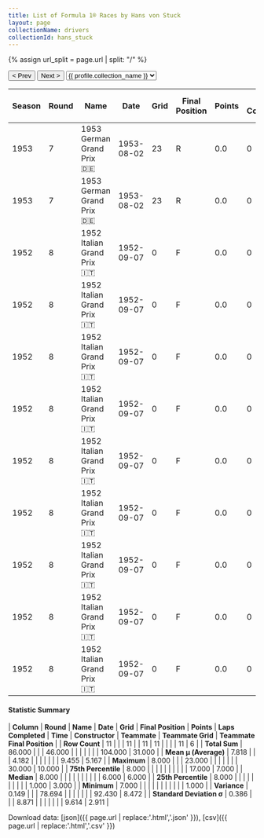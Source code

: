 ```yaml
---
title: List of Formula 1® Races by Hans von Stuck
layout: page
collectionName: drivers
collectionId: hans_stuck
---
```


{% assign url_split = page.url | split: "/" %}
<div id="collection-navigation">
<button onclick="selector.options[selector.selectedIndex-1].value && (window.location = selector.options[selector.selectedIndex-1].value);">&lt; Prev</button>
<button onclick="selector.options[selector.selectedIndex+1].value && (window.location = selector.options[selector.selectedIndex+1].value);">Next &gt;</button>
<select id="selector" onchange="this.options[this.selectedIndex].value && (window.location = this.options[this.selectedIndex].value);">
  {% for collectionId in site.data[page.collectionName].refs %}
    {% if collectionId == page.collectionId %}
      {% assign selected = "selected" %}
    {% else %}
      {% assign selected = "" %}
    {% endif %}
    {% assign profile = site.data[page.collectionName][collectionId].profile %}
    <option value="/f1/{{ page.collectionName }}/{{ collectionId }}/{{ url_split[4] }}" {{ selected }}>{{ profile.collection_name }}</option>
  {% endfor %}
</select>
</div>

| Season | Round | Name | Date | Grid | Final Position | Points | Laps Completed | Time | Constructor | Teammate | Teammate Grid | Teammate Final Position |
|--|--|--|--|--|--|--|--|--|--|--|--|--|
| 1953 | 7 | 1953 German Grand Prix 🇩🇪 | 1953-08-02 | 23 | R | 0.0 | 0 |   | AFM 🇩🇪 | [Theo Fitzau 🇩🇪](/f1/drivers/fitzau) | 21 | R |
| 1953 | 7 | 1953 German Grand Prix 🇩🇪 | 1953-08-02 | 23 | R | 0.0 | 0 |   | AFM 🇩🇪 | [Günther Bechem 🇩🇪](/f1/drivers/bechem) | 30 | R |
| 1952 | 8 | 1952 Italian Grand Prix 🇮🇹 | 1952-09-07 | 0 | F | 0.0 | 0 |   | Ferrari 🇮🇹 | [Alberto Ascari 🇮🇹](/f1/drivers/ascari) | 1 | 1 |
| 1952 | 8 | 1952 Italian Grand Prix 🇮🇹 | 1952-09-07 | 0 | F | 0.0 | 0 |   | Ferrari 🇮🇹 | [Luigi Villoresi 🇮🇹](/f1/drivers/villoresi) | 2 | 3 |
| 1952 | 8 | 1952 Italian Grand Prix 🇮🇹 | 1952-09-07 | 0 | F | 0.0 | 0 |   | Ferrari 🇮🇹 | [Nino Farina 🇮🇹](/f1/drivers/farina) | 3 | 4 |
| 1952 | 8 | 1952 Italian Grand Prix 🇮🇹 | 1952-09-07 | 0 | F | 0.0 | 0 |   | Ferrari 🇮🇹 | [André Simon 🇫🇷](/f1/drivers/simon) | 8 | 6 |
| 1952 | 8 | 1952 Italian Grand Prix 🇮🇹 | 1952-09-07 | 0 | F | 0.0 | 0 |   | Ferrari 🇮🇹 | [Piero Taruffi 🇮🇹](/f1/drivers/taruffi) | 6 | 7 |
| 1952 | 8 | 1952 Italian Grand Prix 🇮🇹 | 1952-09-07 | 0 | F | 0.0 | 0 |   | Ferrari 🇮🇹 | [Louis Rosier 🇫🇷](/f1/drivers/rosier) | 17 | 10 |
| 1952 | 8 | 1952 Italian Grand Prix 🇮🇹 | 1952-09-07 | 0 | F | 0.0 | 0 |   | Ferrari 🇮🇹 | [Rudi Fischer 🇨🇭](/f1/drivers/fischer) | 16 | R |
| 1952 | 8 | 1952 Italian Grand Prix 🇮🇹 | 1952-09-07 | 0 | F | 0.0 | 0 |   | Ferrari 🇮🇹 | [Charles de Tornaco 🇧🇪](/f1/drivers/tornaco) | 0 | F |
| 1952 | 8 | 1952 Italian Grand Prix 🇮🇹 | 1952-09-07 | 0 | F | 0.0 | 0 |   | Ferrari 🇮🇹 | [Peter Whitehead 🇬🇧](/f1/drivers/whitehead) | 0 | F |

#### Statistic Summary

| **Column** | **Round** | **Name** | **Date** | **Grid** | **Final Position** | **Points** | **Laps Completed** | **Time** | **Constructor** | **Teammate** | **Teammate Grid** | **Teammate Final Position** |
| **Row Count** | 11 |  |  | 11 |  | 11 | 11 |  |  |  | 11 | 6 |
| **Total Sum** | 86.000 |  |  | 46.000 |  |  |  |  |  |  | 104.000 | 31.000 |
| **Mean μ (Average)** | 7.818 |  |  | 4.182 |  |  |  |  |  |  | 9.455 | 5.167 |
| **Maximum** | 8.000 |  |  | 23.000 |  |  |  |  |  |  | 30.000 | 10.000 |
| **75th Percentile** | 8.000 |  |  |  |  |  |  |  |  |  | 17.000 | 7.000 |
| **Median** | 8.000 |  |  |  |  |  |  |  |  |  | 6.000 | 6.000 |
| **25th Percentile** | 8.000 |  |  |  |  |  |  |  |  |  | 1.000 | 3.000 |
| **Minimum** | 7.000 |  |  |  |  |  |  |  |  |  |  | 1.000 |
| **Variance** | 0.149 |  |  | 78.694 |  |  |  |  |  |  | 92.430 | 8.472 |
| **Standard Deviation σ** | 0.386 |  |  | 8.871 |  |  |  |  |  |  | 9.614 | 2.911 |

Download data: [json]({{ page.url | replace:'.html','.json' }}), [csv]({{ page.url | replace:'.html','.csv' }})
